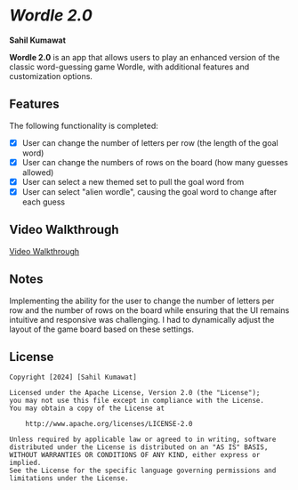 # *Wordle 2.0*

**Sahil Kumawat**

**Wordle 2.0** is an app that allows users to play an enhanced version of the classic word-guessing game Wordle, with additional features and customization options.

## Features

The following functionality is completed:

- [x] User can change the number of letters per row (the length of the goal word)
- [x] User can change the numbers of rows on the board (how many guesses allowed)
- [x] User can select a new themed set to pull the goal word from
- [x] User can select "alien wordle", causing the goal word to change after each guess

## Video Walkthrough

[Video Walkthrough](https://www.loom.com/share/76f790bb974143d69823b4694d5693ee?sid=491927d6-76db-4406-b7f3-8af771f06c81)

## Notes

 Implementing the ability for the user to change the number of letters per row and the number of rows on the board while ensuring that the UI remains intuitive and responsive was challenging. I had to dynamically adjust the layout of the game board based on these settings.


## License

    Copyright [2024] [Sahil Kumawat]

    Licensed under the Apache License, Version 2.0 (the "License");
    you may not use this file except in compliance with the License.
    You may obtain a copy of the License at

        http://www.apache.org/licenses/LICENSE-2.0

    Unless required by applicable law or agreed to in writing, software
    distributed under the License is distributed on an "AS IS" BASIS,
    WITHOUT WARRANTIES OR CONDITIONS OF ANY KIND, either express or implied.
    See the License for the specific language governing permissions and
    limitations under the License.
